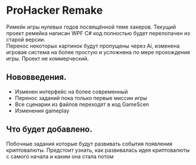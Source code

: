﻿# ProHacker Remake

Римейк игры нулевых годов посвящённой теме хакеров. Текущий проект ремейка написан WPF C# код полностью будет перелопачен из старой версии.  
Перенос некоторых картинок будут пропущены через Ai, изменена игровая система на более простую и усложнена по мере прохождения игры. 
Проект не коммерческий.  


## Нововведения.
* Изменен интерфейс на более современный 
* Перенос заданий пока только первые миссии игры
* Все сценарии из файлов переходят в код GameScen 
* Изменения gameplay 

## Что будет добавлено.
Побочные задания которые будут развивать события появления криптовалюты. Предстоит узнать, как развивалась идея криптовалюты с самого начала и каким она стала потом 